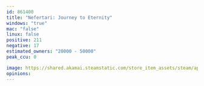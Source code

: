 ```yaml
---
id: 861400
title: "Nefertari: Journey to Eternity"
windows: "true"
mac: "false"
linux: false
positive: 211
negative: 17
estimated_owners: "20000 - 50000"
peak_ccu: 0

image: https://shared.akamai.steamstatic.com/store_item_assets/steam/apps/861400/header.jpg?t=1673301697
opinions:
---
```

